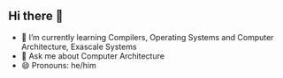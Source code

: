 ## Hi there 👋

- 🌱 I’m currently learning Compilers, Operating Systems and Computer Architecture, Exascale Systems
- 💬 Ask me about Computer Architecture
- 😄 Pronouns: he/him
